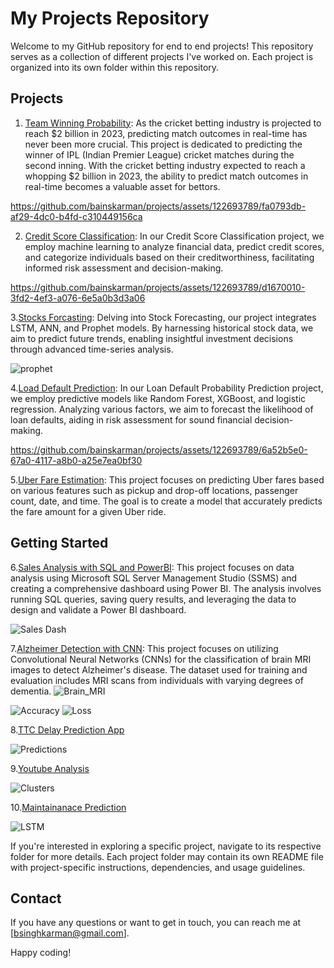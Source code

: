 # My Projects Repository

Welcome to my GitHub repository for end to end projects! This repository serves as a collection of different projects I've worked on. Each project is organized into its own folder within this repository.

## Projects

1. [Team Winning Probability](/Team_Winning_Chances): As the cricket betting industry is projected to reach $2 billion in 2023, predicting match outcomes in real-time has never been more crucial.
This project is dedicated to predicting the winner of IPL (Indian Premier League) cricket matches during the second inning. With the cricket betting industry expected to reach a whopping $2 billion in 2023, the ability to predict match outcomes in real-time becomes a valuable asset for bettors.

https://github.com/bainskarman/projects/assets/122693789/fa0793db-af29-4dc0-b4fd-c310449156ca



2. [Credit Score Classification](/Credit_Score_Classification): In our Credit Score Classification project, we employ machine learning to analyze financial data, predict credit scores, and categorize individuals based on their creditworthiness, facilitating informed risk assessment and decision-making.

https://github.com/bainskarman/projects/assets/122693789/d1670010-3fd2-4ef3-a076-6e5a0b3d3a06 

3.[Stocks Forcasting](/Stock_Forcasting): Delving into Stock Forecasting, our project integrates LSTM, ANN, and Prophet models. By harnessing historical stock data, we aim to predict future trends, enabling insightful investment decisions through advanced time-series analysis.

![prophet](https://github.com/bainskarman/projects/assets/122693789/31afb9f9-6a07-4b9d-b7cc-29507cf1e8ff)

4.[Load Default Prediction](/Loan_Default_Probability): In our Loan Default Probability Prediction project, we employ predictive models like Random Forest, XGBoost, and logistic regression. Analyzing various factors, we aim to forecast the likelihood of loan defaults, aiding in risk assessment for sound financial decision-making.

https://github.com/bainskarman/projects/assets/122693789/6a52b5e0-67a0-4117-a8b0-a25e7ea0bf30

5.[Uber Fare Estimation](/Uber_Fare): This project focuses on predicting Uber fares based on various features such as pickup and drop-off locations, passenger count, date, and time. The goal is to create a model that accurately predicts the fare amount for a given Uber ride.
## Getting Started

6.[Sales Analysis with SQL and PowerBI](/Sales_Report_SQL): This project focuses on data analysis using Microsoft SQL Server Management Studio (SSMS) and creating a comprehensive dashboard using Power BI. The analysis involves running SQL queries, saving query results, and leveraging the data to design and validate a Power BI dashboard.

![Sales Dash](https://github.com/bainskarman/projects/assets/122693789/91186766-5ea0-4226-bf03-47d53c9803a0)

7.[Alzheimer Detection with CNN](/Alzheimer_Detection): This project focuses on utilizing Convolutional Neural Networks (CNNs) for the classification of brain MRI images to detect Alzheimer's disease. The dataset used for training and evaluation includes MRI scans from individuals with varying degrees of dementia.
![Brain_MRI](https://github.com/bainskarman/projects/assets/122693789/cae118a9-abde-4ae5-bdb6-100b3f5d2741)

![Accuracy](https://github.com/bainskarman/projects/assets/122693789/f6872abe-66a2-477f-8c6a-25f39726e072) ![Loss](https://github.com/bainskarman/projects/assets/122693789/06b6f7d6-329f-4e3a-b3e3-d38e879ccf5b)

8.[TTC Delay Prediction App](/workspaces/projects/TTC_Delay_Prediction_End_to_End)

![Predictions](https://github.com/bainskarman/projects/assets/122693789/543abbac-4aca-47c4-95b2-55ac03edd968)

9.[Youtube Analysis](/workspaces/projects/Youtube_Analysis)

![Clusters](https://github.com/bainskarman/projects/assets/122693789/c8c86ebb-fcd6-434a-a05a-5cb324e718a2)

10.[Maintainanace Prediction](/workspaces/projects/Maintainance_prediction)

![LSTM](https://github.com/bainskarman/projects/assets/122693789/ea0fa1f2-0376-415d-8c9c-9f9203d17fbd)

If you're interested in exploring a specific project, navigate to its respective folder for more details. Each project folder may contain its own README file with project-specific instructions, dependencies, and usage guidelines.


## Contact

If you have any questions or want to get in touch, you can reach me at [bsinghkarman@gmail.com].

Happy coding!
